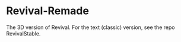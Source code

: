 Revival-Remade
==============

The 3D version of Revival. For the text (classic) version, see the repo RevivalStable.
